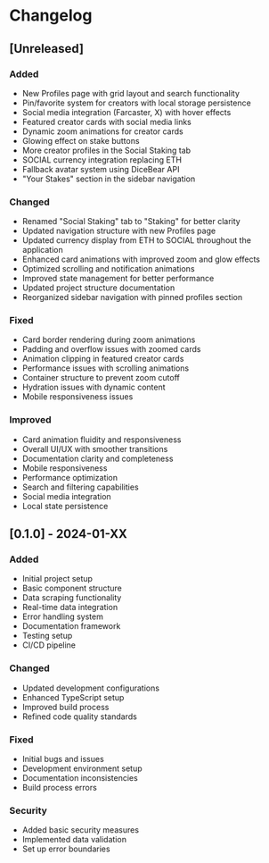 # Changelog

## [Unreleased]

### Added
- New Profiles page with grid layout and search functionality
- Pin/favorite system for creators with local storage persistence
- Social media integration (Farcaster, X) with hover effects
- Featured creator cards with social media links
- Dynamic zoom animations for creator cards
- Glowing effect on stake buttons
- More creator profiles in the Social Staking tab
- SOCIAL currency integration replacing ETH
- Fallback avatar system using DiceBear API
- "Your Stakes" section in the sidebar navigation

### Changed
- Renamed "Social Staking" tab to "Staking" for better clarity
- Updated navigation structure with new Profiles page
- Updated currency display from ETH to SOCIAL throughout the application
- Enhanced card animations with improved zoom and glow effects
- Optimized scrolling and notification animations
- Improved state management for better performance
- Updated project structure documentation
- Reorganized sidebar navigation with pinned profiles section

### Fixed
- Card border rendering during zoom animations
- Padding and overflow issues with zoomed cards
- Animation clipping in featured creator cards
- Performance issues with scrolling animations
- Container structure to prevent zoom cutoff
- Hydration issues with dynamic content
- Mobile responsiveness issues

### Improved
- Card animation fluidity and responsiveness
- Overall UI/UX with smoother transitions
- Documentation clarity and completeness
- Mobile responsiveness
- Performance optimization
- Search and filtering capabilities
- Social media integration
- Local state persistence

## [0.1.0] - 2024-01-XX

### Added
- Initial project setup
- Basic component structure
- Data scraping functionality
- Real-time data integration
- Error handling system
- Documentation framework
- Testing setup
- CI/CD pipeline

### Changed
- Updated development configurations
- Enhanced TypeScript setup
- Improved build process
- Refined code quality standards

### Fixed
- Initial bugs and issues
- Development environment setup
- Documentation inconsistencies
- Build process errors

### Security
- Added basic security measures
- Implemented data validation
- Set up error boundaries